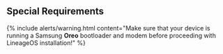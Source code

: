 ## Special Requirements

{% include alerts/warning.html content="Make sure that your device is running a Samsung **Oreo** bootloader and modem before proceeding with LineageOS installation!" %}
